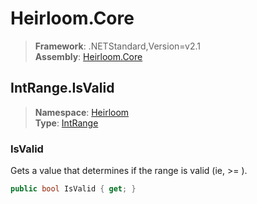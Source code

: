 # Heirloom.Core

> **Framework**: .NETStandard,Version=v2.1  
> **Assembly**: [Heirloom.Core][0]  

## IntRange.IsValid

> **Namespace**: [Heirloom][0]  
> **Type**: [IntRange][1]  

### IsValid

Gets a value that determines if the range is valid (ie, <c>
  <see cref="F:Heirloom.IntRange.Max" /> &gt;= <see cref="F:Heirloom.IntRange.Min" /></c> ).

```cs
public bool IsValid { get; }
```

[0]: ../../../Heirloom.Core.md
[1]: ../IntRange.md
